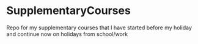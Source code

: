 # SupplementaryCourses
Repo for my supplementary courses that I have started before my holiday and continue now on holidays from school/work
